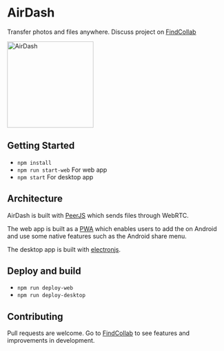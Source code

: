 # AirDash

Transfer photos and files anywhere. Discuss project on [FindCollab](https://findcollabs.com/project/7BK81zF3mZTpT0jjQ2hQ)

<img alt="AirDash" src="https://raw.githubusercontent.com/simonbengtsson/airdash/master/promo.png" height="200" />

## Getting Started

- `npm install`
- `npm run start-web` For web app
- `npm start` For desktop app

## Architecture

AirDash is built with [PeerJS](https://peerjs.com) which sends files through WebRTC. 

The web app is built as a [PWA](https://developers.google.com/web/progressive-web-apps) which enables users to add the on Android and use some native features such as the Android share menu.

The desktop app is built with [electronjs](https://www.electronjs.org).

## Deploy and build

- `npm run deploy-web`
- `npm run deploy-desktop`

## Contributing
Pull requests are welcome. Go to [FindCollab](https://findcollabs.com/project/7BK81zF3mZTpT0jjQ2hQ) to see features and improvements in development.
